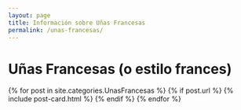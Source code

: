 ```yaml
---
layout: page
title: Información sobre Uñas Francesas
permalink: /unas-francesas/
---
```


# Uñas Francesas (o estilo frances) #

<div class="posts">
    <div class="row">
        {% for post in site.categories.UnasFrancesas %}
          {% if post.url %}
          {% include post-card.html %}
          {% endif %}
        {% endfor %}
    </div>
</div>